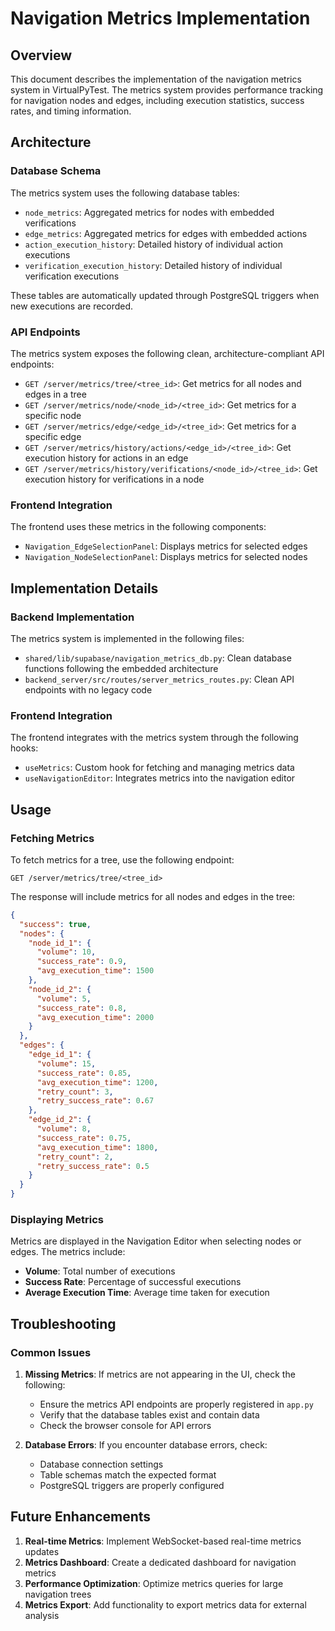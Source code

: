 # Navigation Metrics Implementation

## Overview

This document describes the implementation of the navigation metrics system in VirtualPyTest. The metrics system provides performance tracking for navigation nodes and edges, including execution statistics, success rates, and timing information.

## Architecture

### Database Schema

The metrics system uses the following database tables:

- `node_metrics`: Aggregated metrics for nodes with embedded verifications
- `edge_metrics`: Aggregated metrics for edges with embedded actions
- `action_execution_history`: Detailed history of individual action executions
- `verification_execution_history`: Detailed history of individual verification executions

These tables are automatically updated through PostgreSQL triggers when new executions are recorded.

### API Endpoints

The metrics system exposes the following clean, architecture-compliant API endpoints:

- `GET /server/metrics/tree/<tree_id>`: Get metrics for all nodes and edges in a tree
- `GET /server/metrics/node/<node_id>/<tree_id>`: Get metrics for a specific node
- `GET /server/metrics/edge/<edge_id>/<tree_id>`: Get metrics for a specific edge
- `GET /server/metrics/history/actions/<edge_id>/<tree_id>`: Get execution history for actions in an edge
- `GET /server/metrics/history/verifications/<node_id>/<tree_id>`: Get execution history for verifications in a node

### Frontend Integration

The frontend uses these metrics in the following components:

- `Navigation_EdgeSelectionPanel`: Displays metrics for selected edges
- `Navigation_NodeSelectionPanel`: Displays metrics for selected nodes

## Implementation Details

### Backend Implementation

The metrics system is implemented in the following files:

- `shared/lib/supabase/navigation_metrics_db.py`: Clean database functions following the embedded architecture
- `backend_server/src/routes/server_metrics_routes.py`: Clean API endpoints with no legacy code

### Frontend Integration

The frontend integrates with the metrics system through the following hooks:

- `useMetrics`: Custom hook for fetching and managing metrics data
- `useNavigationEditor`: Integrates metrics into the navigation editor

## Usage

### Fetching Metrics

To fetch metrics for a tree, use the following endpoint:

```
GET /server/metrics/tree/<tree_id>
```

The response will include metrics for all nodes and edges in the tree:

```json
{
  "success": true,
  "nodes": {
    "node_id_1": {
      "volume": 10,
      "success_rate": 0.9,
      "avg_execution_time": 1500
    },
    "node_id_2": {
      "volume": 5,
      "success_rate": 0.8,
      "avg_execution_time": 2000
    }
  },
  "edges": {
    "edge_id_1": {
      "volume": 15,
      "success_rate": 0.85,
      "avg_execution_time": 1200,
      "retry_count": 3,
      "retry_success_rate": 0.67
    },
    "edge_id_2": {
      "volume": 8,
      "success_rate": 0.75,
      "avg_execution_time": 1800,
      "retry_count": 2,
      "retry_success_rate": 0.5
    }
  }
}
```

### Displaying Metrics

Metrics are displayed in the Navigation Editor when selecting nodes or edges. The metrics include:

- **Volume**: Total number of executions
- **Success Rate**: Percentage of successful executions
- **Average Execution Time**: Average time taken for execution

## Troubleshooting

### Common Issues

1. **Missing Metrics**: If metrics are not appearing in the UI, check the following:
   - Ensure the metrics API endpoints are properly registered in `app.py`
   - Verify that the database tables exist and contain data
   - Check the browser console for API errors

2. **Database Errors**: If you encounter database errors, check:
   - Database connection settings
   - Table schemas match the expected format
   - PostgreSQL triggers are properly configured

## Future Enhancements

1. **Real-time Metrics**: Implement WebSocket-based real-time metrics updates
2. **Metrics Dashboard**: Create a dedicated dashboard for navigation metrics
3. **Performance Optimization**: Optimize metrics queries for large navigation trees
4. **Metrics Export**: Add functionality to export metrics data for external analysis
